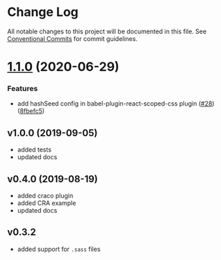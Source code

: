 # Change Log

All notable changes to this project will be documented in this file.
See [Conventional Commits](https://conventionalcommits.org) for commit guidelines.

# [1.1.0](https://github.com/gaoxiaoliangz/react-scoped-css/compare/v1.0.0...v1.1.0) (2020-06-29)


### Features

* add hashSeed config in babel-plugin-react-scoped-css plugin ([#28](https://github.com/gaoxiaoliangz/react-scoped-css/issues/28)) ([8fbefc5](https://github.com/gaoxiaoliangz/react-scoped-css/commit/8fbefc5))


## v1.0.0 (2019-09-05)

- added tests
- updated docs

## v0.4.0 (2019-08-19)

- added craco plugin
- added CRA example
- updated docs

## v0.3.2

- added support for `.sass` files
